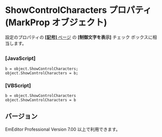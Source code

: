 # ShowControlCharacters プロパティ (MarkProp オブジェクト)

設定のプロパティの [**\[記号\]** ページ](../../dlg/properties/marks/index) の **\[制御文字を表示\]** チェック ボックスに相当します。

## 

### \[JavaScript\]

```
b = object.ShowControlCharacters;
object.ShowControlCharacters = b;
```

### \[VBScript\]

```
b = object.ShowControlCharacters
object.ShowControlCharacters = b
```

## バージョン

EmEditor Professional Version 7.00 以上で利用できます。

